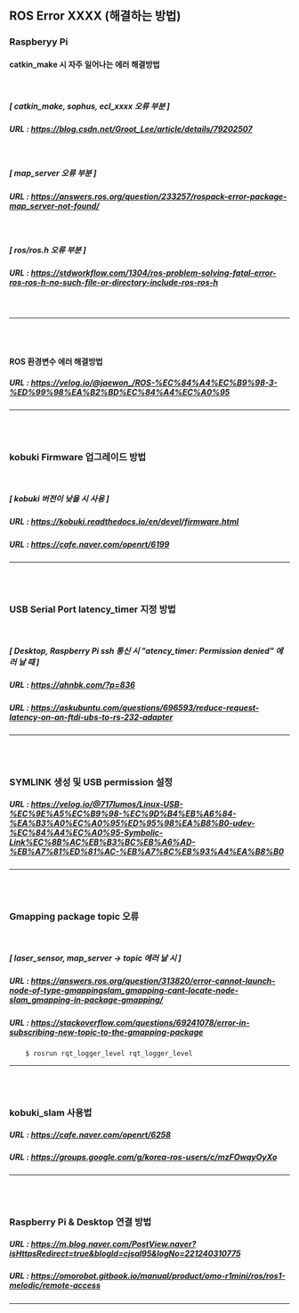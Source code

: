 ## ROS Error XXXX (해결하는 방법)



### Raspberyy Pi ###

#### catkin_make 시 자주 일어나는 에러 해결방법 
<br>

##### [ catkin_make, sophus, ecl_xxxx 오류 부분 ]
##### URL : https://blog.csdn.net/Groot_Lee/article/details/79202507
<br>

##### [ map_server 오류 부분 ]
##### URL : https://answers.ros.org/question/233257/rospack-error-package-map_server-not-found/
<br>

##### [ ros/ros.h 오류 부분 ]
##### URL : https://stdworkflow.com/1304/ros-problem-solving-fatal-error-ros-ros-h-no-such-file-or-directory-include-ros-ros-h
<br>

---

<br><br>

#### ROS 환경변수 에러 해결방법 
##### URL : https://velog.io/@jaewon_/ROS-%EC%84%A4%EC%B9%98-3-%ED%99%98%EA%B2%BD%EC%84%A4%EC%A0%95


---
<br><br>



### kobuki Firmware 업그레이드 방법 ###
<br>

##### [ kobuki 버전이 낮을 시 사용 ]
##### URL : https://kobuki.readthedocs.io/en/devel/firmware.html
##### URL : https://cafe.naver.com/openrt/6199


---
<br><br>



### USB Serial Port latency_timer 지정 방법 ###
<br>

##### [ Desktop, Raspberry Pi ssh 통신 시 "atency_timer: Permission denied" 에러 날 때 ]
##### URL : https://ahnbk.com/?p=836
##### URL : https://askubuntu.com/questions/696593/reduce-request-latency-on-an-ftdi-ubs-to-rs-232-adapter



---
<br><br>




### SYMLINK 생성 및 USB permission 설정 ###

##### URL : https://velog.io/@717lumos/Linux-USB-%EC%9E%A5%EC%B9%98-%EC%9D%B4%EB%A6%84-%EA%B3%A0%EC%A0%95%ED%95%98%EA%B8%B0-udev-%EC%84%A4%EC%A0%95-Symbolic-Link%EC%8B%AC%EB%B3%BC%EB%A6%AD-%EB%A7%81%ED%81%AC-%EB%A7%8C%EB%93%A4%EA%B8%B0


---
<br><br>




### Gmapping package topic 오류  ###
<br>

##### [ laser_sensor, map_server -> topic 에러 날 시 ]

##### URL : https://answers.ros.org/question/313820/error-cannot-launch-node-of-type-gmappingslam_gmapping-cant-locate-node-slam_gmapping-in-package-gmapping/

##### URL : https://stackoverflow.com/questions/69241078/error-in-subscribing-new-topic-to-the-gmapping-package

        $ rosrun rqt_logger_level rqt_logger_level 


---
<br><br>



### kobuki_slam 사용법   ###

##### URL : https://cafe.naver.com/openrt/6258
##### URL : https://groups.google.com/g/korea-ros-users/c/mzFOwqyOyXo


---
<br><br>



### Raspberry Pi & Desktop 연결 방법  ###

##### URL : https://m.blog.naver.com/PostView.naver?isHttpsRedirect=true&blogId=cjsal95&logNo=221240310775
##### URL : https://omorobot.gitbook.io/manual/product/omo-r1mini/ros/ros1-melodic/remote-access


---
<br><br>




